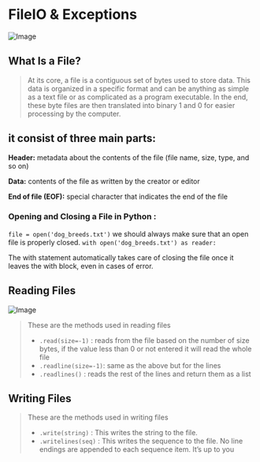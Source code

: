 # **FileIO & Exceptions**

![Image](https://files.realpython.com/media/Reading-and-Writing-Files-in-Python_Watermarked.0d394921fd90.jpg)

## **What Is a File?**
>  At its core, a file is a contiguous set of bytes used to store data. This data is organized in a specific format and can be anything as simple as a text file or as complicated as a program executable. In the end, these byte files are then translated into binary 1 and 0 for easier processing by the computer.

## it consist of three main parts:

**Header:** metadata about the contents of the file (file name, size, type, and so on)

**Data:** contents of the file as written by the creator or editor

**End of file (EOF):** special character that indicates the end of the file

### Opening and Closing a File in Python : 
`file = open('dog_breeds.txt')` we should always make sure that an open file is properly closed.
`with open('dog_breeds.txt') as reader:`
  
The with statement automatically takes care of closing the file once it leaves the with block, even in cases of error. 



## **Reading Files**
![Image](https://www.netclipart.com/pp/m/145-1457211_gopher-png-source-https-github-gopher-gopher-svg.png)


> These are the methods used in reading files
> - `.read(size=-1)` :  reads from the file based on the number of size bytes, if the value less than 0 or not entered it will read the whole file 
> - `.readline(size=-1)`: same as the above but for the lines 
> - `.readlines()` :  reads the rest of the lines and return them as a list 


## **Writing Files**

> These are the methods used in writing files
  > - `.write(string)`  :  This writes the string to the file. 
  > - `.writelines(seq)` :  This writes the sequence to the file. No line endings are appended to each sequence item. It’s up to you 

